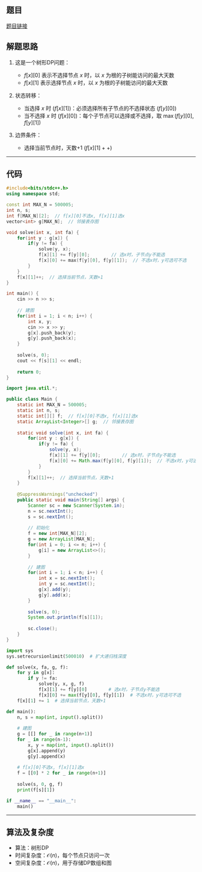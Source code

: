 ## 题目
[题目链接](https://www.nowcoder.com/practice/600dd094e1af43c4bcb32b58cd9c9394?tpId=308&tqId=158557&sourceUrl=/exam/oj&channenl=wgithub&fromPut=wgithub)

## 解题思路

1. 这是一个树形DP问题：
   - $f[x][0]$ 表示不选择节点 $x$ 时，以 $x$ 为根的子树能访问的最大天数
   - $f[x][1]$ 表示选择节点 $x$ 时，以 $x$ 为根的子树能访问的最大天数

2. 状态转移：
   - 当选择 $x$ 时 ($f[x][1]$)：必须选择所有子节点的不选择状态 ($f[y][0]$)
   - 当不选择 $x$ 时 ($f[x][0]$)：每个子节点可以选择或不选择，取 $\max(f[y][0], f[y][1])$

3. 边界条件：
   - 选择当前节点时，天数+1 ($f[x][1]++$)

---

## 代码

```c++ []
#include<bits/stdc++.h>
using namespace std;

const int MAX_N = 500005;
int n, s;
int f[MAX_N][2];  // f[x][0]不选x, f[x][1]选x
vector<int> g[MAX_N];  // 邻接表存图

void solve(int x, int fa) {
    for(int y : g[x]) {
        if(y != fa) {
            solve(y, x);
            f[x][1] += f[y][0];        // 选x时，子节点y不能选
            f[x][0] += max(f[y][0], f[y][1]);  // 不选x时，y可选可不选
        }
    }
    f[x][1]++;  // 选择当前节点，天数+1
}

int main() {
    cin >> n >> s;
    
    // 建图
    for(int i = 1; i < n; i++) {
        int x, y;
        cin >> x >> y;
        g[x].push_back(y);
        g[y].push_back(x);
    }
    
    solve(s, 0);
    cout << f[s][1] << endl;
    
    return 0;
}
```


```java []
import java.util.*;

public class Main {
    static int MAX_N = 500005;
    static int n, s;
    static int[][] f;  // f[x][0]不选x, f[x][1]选x
    static ArrayList<Integer>[] g;  // 邻接表存图
    
    static void solve(int x, int fa) {
        for(int y : g[x]) {
            if(y != fa) {
                solve(y, x);
                f[x][1] += f[y][0];        // 选x时，子节点y不能选
                f[x][0] += Math.max(f[y][0], f[y][1]);  // 不选x时，y可选可不选
            }
        }
        f[x][1]++;  // 选择当前节点，天数+1
    }
    
    @SuppressWarnings("unchecked")
    public static void main(String[] args) {
        Scanner sc = new Scanner(System.in);
        n = sc.nextInt();
        s = sc.nextInt();
        
        // 初始化
        f = new int[MAX_N][2];
        g = new ArrayList[MAX_N];
        for(int i = 0; i <= n; i++) {
            g[i] = new ArrayList<>();
        }
        
        // 建图
        for(int i = 1; i < n; i++) {
            int x = sc.nextInt();
            int y = sc.nextInt();
            g[x].add(y);
            g[y].add(x);
        }
        
        solve(s, 0);
        System.out.println(f[s][1]);
        
        sc.close();
    }
}
```


```python []
import sys
sys.setrecursionlimit(500010)  # 扩大递归栈深度

def solve(x, fa, g, f):
    for y in g[x]:
        if y != fa:
            solve(y, x, g, f)
            f[x][1] += f[y][0]        # 选x时，子节点y不能选
            f[x][0] += max(f[y][0], f[y][1])  # 不选x时，y可选可不选
    f[x][1] += 1  # 选择当前节点，天数+1

def main():
    n, s = map(int, input().split())
    
    # 建图
    g = [[] for _ in range(n+1)]
    for _ in range(n-1):
        x, y = map(int, input().split())
        g[x].append(y)
        g[y].append(x)
    
    # f[x][0]不选x, f[x][1]选x
    f = [[0] * 2 for _ in range(n+1)]
    
    solve(s, 0, g, f)
    print(f[s][1])

if __name__ == "__main__":
    main()
```
---

## 算法及复杂度
- 算法：树形DP
- 时间复杂度：$\mathcal{O}(n)$，每个节点只访问一次
- 空间复杂度：$\mathcal{O}(n)$，用于存储DP数组和图
